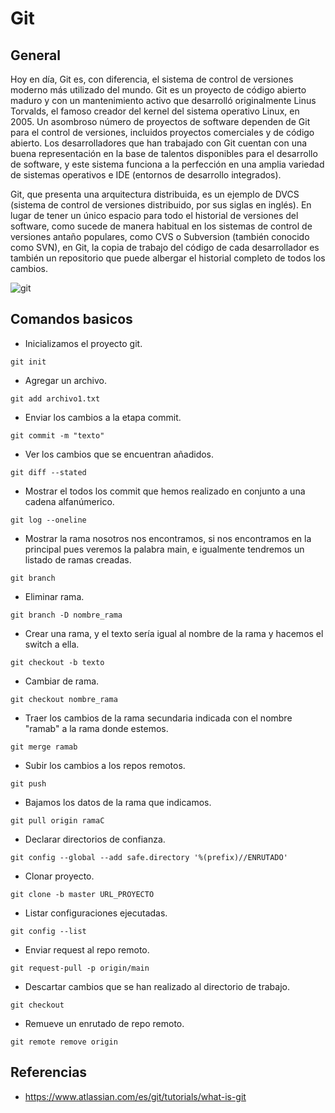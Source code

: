 # Git

## General

Hoy en día, Git es, con diferencia, el sistema de control de versiones moderno más utilizado del mundo. Git es un proyecto de código abierto maduro y con un mantenimiento activo que desarrolló originalmente Linus Torvalds, el famoso creador del kernel del sistema operativo Linux, en 2005. Un asombroso número de proyectos de software dependen de Git para el control de versiones, incluidos proyectos comerciales y de código abierto. Los desarrolladores que han trabajado con Git cuentan con una buena representación en la base de talentos disponibles para el desarrollo de software, y este sistema funciona a la perfección en una amplia variedad de sistemas operativos e IDE (entornos de desarrollo integrados).

Git, que presenta una arquitectura distribuida, es un ejemplo de DVCS (sistema de control de versiones distribuido, por sus siglas en inglés). En lugar de tener un único espacio para todo el historial de versiones del software, como sucede de manera habitual en los sistemas de control de versiones antaño populares, como CVS o Subversion (también conocido como SVN), en Git, la copia de trabajo del código de cada desarrollador es también un repositorio que puede albergar el historial completo de todos los cambios.

![git](https://github.com/dimasx010/knowledge/assets/105082657/f30bcef5-e86f-47a1-9eed-c032c0672a39)

## Comandos basicos

-  Inicializamos el proyecto git. 
```git
git init
```
-  Agregar un archivo. 
```git
git add archivo1.txt
```
-  Enviar los cambios a la etapa commit. 
```git
git commit -m "texto"
```
-  Ver los cambios que se encuentran añadidos. 
```git
git diff --stated
```
-  Mostrar el todos los commit que hemos realizado en conjunto a una cadena alfanúmerico. 
```git
git log --oneline 
```
-  Mostrar la rama nosotros nos encontramos, si nos encontramos en la principal pues veremos la palabra main, e igualmente tendremos un listado de ramas creadas. 
```git
git branch 
```
-  Eliminar rama. 
```git
git branch -D nombre_rama
```
-  Crear una rama, y el texto sería igual al nombre de la rama y hacemos el switch a ella. 
```git
git checkout -b texto
```
-  Cambiar de rama. 
```git
git checkout nombre_rama
```
-  Traer los cambios de la rama secundaria indicada con el nombre "ramab" a la rama donde estemos. 
```git
git merge ramab
```
-  Subir los cambios a los repos remotos. 
```git
git push
```
-  Bajamos los datos de la rama que indicamos. 
```git
git pull origin ramaC
```
-  Declarar directorios de confianza. 
```git
git config --global --add safe.directory '%(prefix)//ENRUTADO'
```
-  Clonar proyecto. 
```git
git clone -b master URL_PROYECTO
```
-  Listar configuraciones ejecutadas. 
```git
git config --list
```
-  Enviar request al repo remoto. 
```git
git request-pull -p origin/main
```
-  Descartar cambios que se han realizado al directorio de trabajo. 
```git
git checkout
```
-  Remueve un enrutado de repo remoto. 
```git
git remote remove origin
```

## Referencias
- https://www.atlassian.com/es/git/tutorials/what-is-git
